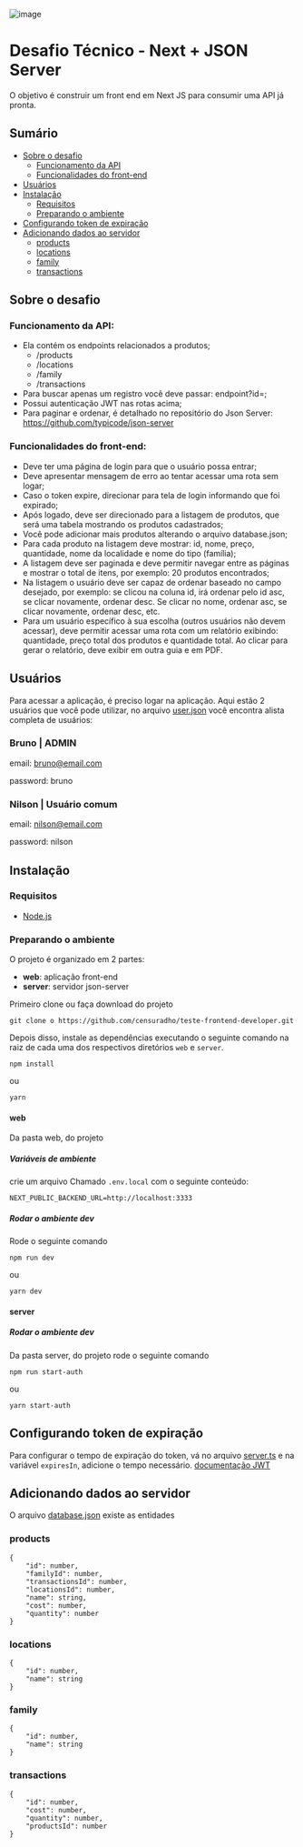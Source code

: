 ![image](https://user-images.githubusercontent.com/49209628/218332034-a51849bf-f5fb-4963-b42a-fe7c3bfd1746.png)

# Desafio Técnico - Next + JSON Server

O objetivo é construir um front end em Next JS para consumir uma API já pronta.

## Sumário
- [Sobre o desafio](#sobre-o-desafio)
  - [Funcionamento da API](#funcionamento-da-api)
  - [Funcionalidades do front-end](#funcionalidades-do-front-end)
- [Usuários](#usuarios)
- [Instalação](#instalacao)
  - [Requisitos](#requisitos)
  - [Preparando o ambiente](#preparando-o-ambiente)
- [Configurando token de expiração](#configurando)
- [Adicionando dados ao servidor](#adicionando-dados-ao-servidor)
  - [products](#products)
  - [locations](#locations)
  - [family](#family)
  - [transactions](#transactions)
 
## Sobre o desafio

### Funcionamento da API:

- Ela contém os endpoints relacionados a produtos;
  - /products
  - /locations 
  - /family
  - /transactions
- Para buscar apenas um registro você deve passar: endpoint?id=;
- Possui autenticação JWT nas rotas acima;
- Para paginar e ordenar, é detalhado no repositório do Json Server: https://github.com/typicode/json-server

### Funcionalidades do front-end:

- Deve ter uma página de login para que o usuário possa entrar;
- Deve apresentar mensagem de erro ao tentar acessar uma rota sem logar;
- Caso o token expire, direcionar para tela de login informando que foi expirado;
- Após logado, deve ser direcionado para a listagem de produtos, que será uma tabela mostrando os produtos cadastrados;
- Você pode adicionar mais produtos alterando o arquivo database.json;
- Para cada produto na listagem deve mostrar: id, nome, preço, quantidade, nome da localidade e nome do tipo (família);
- A listagem deve ser paginada e deve permitir navegar entre as páginas e mostrar o total de itens, por exemplo: 20 produtos encontrados;
- Na listagem o usuário deve ser capaz de ordenar baseado no campo desejado, por exemplo: se clicou na coluna id, irá ordenar pelo id asc, se clicar novamente, ordenar desc. Se clicar no nome, ordenar asc, se clicar novamente, ordenar desc, etc.
- Para um usuário específico à sua escolha (outros usuários não devem acessar), deve permitir acessar uma rota com um relatório exibindo: quantidade, preço total dos produtos e quantidade total. Ao clicar para gerar o relatório, deve exibir em outra guia e em PDF. 

## Usuários

Para acessar a aplicação, é preciso logar na aplicação. Aqui estão 2 usuários que você pode utilizar, no arquivo [user.json](https://github.com/censuradho/teste-frontend-developer/blob/main/server/users.json) você encontra alista completa de usuários:

### Bruno | ADMIN

email: bruno@email.com

password: bruno

### Nilson | Usuário comum

email: nilson@email.com

password: nilson

## Instalação

### Requisitos
- [Node.js](https://nodejs.org/en/)

### Preparando o ambiente

O projeto é organizado em 2 partes:

- **web**: aplicação front-end
- **server**: servidor json-server


Primeiro clone ou faça download do projeto
```
git clone o https://github.com/censuradho/teste-frontend-developer.git
```

Depois disso, instale as dependências executando o seguinte comando na raiz de cada uma dos respectivos diretórios `web` e `server`.
```
npm install
```

ou

```
yarn
```

#### web

Da pasta web, do projeto 

##### Variáveis de ambiente

crie um arquivo Chamado `.env.local` com o seguinte conteúdo:

```.env
NEXT_PUBLIC_BACKEND_URL=http://localhost:3333
```

##### Rodar o ambiente dev

Rode o seguinte comando

```
npm run dev
```
ou
```
yarn dev
```
#### server

##### Rodar o ambiente dev

Da pasta server, do projeto rode o seguinte comando

```
npm run start-auth
```
ou
```
yarn start-auth
```

## Configurando token de expiração

Para configurar o tempo de expiração do token, vá no arquivo [server.ts](https://github.com/censuradho/teste-frontend-developer/blob/main/server/server.js) e na variável `expiresIn`, adicione o tempo necessário. [documentação JWT](https://www.npmjs.com/package/jsonwebtoken#usage)

## Adicionando dados ao servidor

O arquivo [database.json](https://github.com/censuradho/teste-frontend-developer/blob/main/server/database.json) existe as entidades

### products

```
{
    "id": number,
    "familyId": number,
    "transactionsId": number,
    "locationsId": number,
    "name": string,
    "cost": number,
    "quantity": number
}
```

### locations

```
{
    "id": number,
    "name": string
}
```
### family
```
{
    "id": number,
    "name": string
}
```

### transactions

```
{
    "id": number,
    "cost": number,
    "quantity": number,
    "productsId": number
}
```
